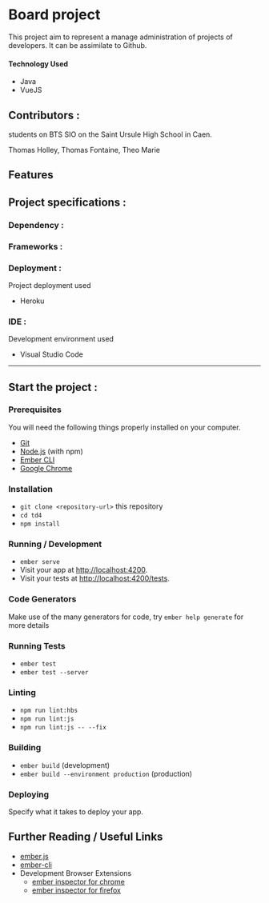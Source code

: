 # Board project

This project aim to represent a manage administration of projects of developers. It can be assimilate to Github.


#### Technology Used
- Java
- VueJS

## Contributors :
students on BTS SIO on the Saint Ursule High School in Caen.

Thomas Holley, Thomas Fontaine, Theo Marie

## Features


## Project specifications :

### Dependency :

### Frameworks :

### Deployment :
Project deployment used

- Heroku

### IDE :
Development environment used

- Visual Studio Code

----------------------------------------------------------------------------------------------
## Start the project :

###  Prerequisites

You will need the following things properly installed on your computer.

* [Git](https://git-scm.com/)
* [Node.js](https://nodejs.org/) (with npm)
* [Ember CLI](https://ember-cli.com/)
* [Google Chrome](https://google.com/chrome/)

###  Installation

* `git clone <repository-url>` this repository
* `cd td4`
* `npm install`

###  Running / Development

* `ember serve`
* Visit your app at [http://localhost:4200](http://localhost:4200).
* Visit your tests at [http://localhost:4200/tests](http://localhost:4200/tests).

### Code Generators

Make use of the many generators for code, try `ember help generate` for more details

### Running Tests

* `ember test`
* `ember test --server`

### Linting

* `npm run lint:hbs`
* `npm run lint:js`
* `npm run lint:js -- --fix`

### Building

* `ember build` (development)
* `ember build --environment production` (production)

### Deploying

Specify what it takes to deploy your app.

## Further Reading / Useful Links

* [ember.js](https://emberjs.com/)
* [ember-cli](https://ember-cli.com/)
* Development Browser Extensions
  * [ember inspector for chrome](https://chrome.google.com/webstore/detail/ember-inspector/bmdblncegkenkacieihfhpjfppoconhi)
  * [ember inspector for firefox](https://addons.mozilla.org/en-US/firefox/addon/ember-inspector/)
